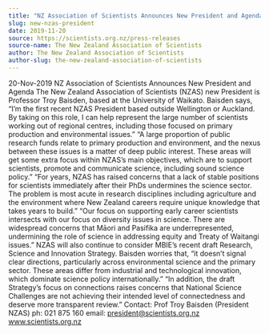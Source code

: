 ```yaml
---
title: "NZ Association of Scientists Announces New President and Agenda"
slug: new-nzas-president
date: 2019-11-20
source: https://scientists.org.nz/press-releases
source-name: The New Zealand Association of Scientists
author: The New Zealand Association of Scientists
author-slug: the-new-zealand-association-of-scientists
---
```


20-Nov-2019
NZ Association of Scientists Announces New President and Agenda
The New Zealand Association of Scientists (NZAS) new President is Professor Troy Baisden, based at
the University of Waikato.
Baisden says, “I’m the first recent NZAS President based outside Wellington or Auckland. By taking on
this role, I can help represent the large number of scientists working out of regional centres, including
those focused on primary production and environmental issues.”
“A large proportion of public research funds relate to primary production and environment, and the nexus
between these issues is a matter of deep public interest. These areas will get some extra focus within
NZAS’s main objectives, which are to support scientists, promote and communicate science, including
sound science policy.”
“For years, NZAS has raised concerns that a lack of stable positions for scientists immediately after their
PhDs undermines the science sector. The problem is most acute in research disciplines including
agriculture and the environment where New Zealand careers require unique knowledge that takes years
to build.”
“Our focus on supporting early career scientists intersects with our focus on diversity issues in science.
There are widespread concerns that Māori and Pasifika are underrepresented, undermining the role of
science in addressing equity and Treaty of Waitangi issues.”
NZAS will also continue to consider MBIE’s recent draft Research, Science and Innovation Strategy.
Baisden worries that, “it doesn’t signal clear directions, particularly across environmental science and
the primary sector. These areas differ from industrial and technological innovation, which dominate
science policy internationally.”
“In addition, the draft Strategy’s focus on connections raises concerns that National Science Challenges
are not achieving their intended level of connectedness and deserve more transparent review.”
Contact: Prof Troy Baisden (President NZAS) ph: 021 875 160 email: president@scientists.org.nz
www.scientists.org.nz